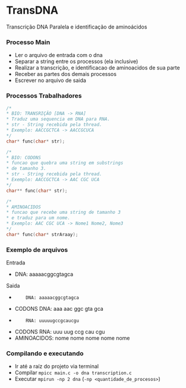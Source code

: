 # TransDNA
Transcrição DNA Paralela e identificação de aminoácidos

### Processo Main

- Ler o arquivo de entrada com o dna
- Separar a string entre os processos (ela inclusive)
- Realizar a transcrição, e identificacao de aminoacidos de sua parte
- Receber as partes dos demais processos
- Escrever no arquivo de saida


### Processos Trabalhadores 

```C
/*
* BIO: TRANSRIÇÂO [DNA -> RNA]
* Traduz uma sequencia em DNA para RNA.
* str - String recebida pela thread.
* Exemplo: AACCGCTCA -> AACCGCUCA 
*/
char* func(char* str);
```

 
```C
/*
* BIO: CODONS
* funcao que quebra uma string em substrings
* de tamanho 3.
* str - String recebida pela thread.
* Exemplo: AACCGCTCA -> AAC CGC UCA 
*/
char** func(char* str);
```

```C
/*
* AMINOACIDOS
* funcao que recebe uma string de tamanho 3
* e traduz para um nome.
* Exemplo: AAC CGC UCA -> Nome1 Nome2, Nome3 
*/
char* func(char* strAraay);
```

### Exemplo de arquivos
Entrada
- DNA: aaaaacggcgtagca

Saida
-         DNA: aaaaacggcgtagca
-  CODONS DNA: aaa aac ggc gta gca
-         RNA: uuuuugccgcaucgu
-  CODONS RNA: uuu uug ccg cau cgu
- AMINOACIDOS: nome nome nome nome nome

### Compilando e executando
- Ir até a raíz do projeto via terminal
- Compilar `mpicc main.c -o dna transcription.c`
- Executar `mpirun -np 2 dna` (`-np <quantidade_de_procesos>`)